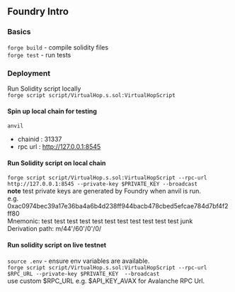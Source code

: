 ## Foundry Intro

### Basics 
`forge build` - compile solidity files  
`forge test` - run tests  

### Deployment  
Run Solidity script locally    
`forge script script/VirtualHop.s.sol:VirtualHopScript`  

#### Spin up local chain for testing  
`anvil`  
- chainid : 31337  
- rpc url : http://127.0.0.1:8545  

#### Run Solidity script on local chain  
`forge script script/VirtualHop.s.sol:VirtualHopScript --rpc-url http://127.0.0.1:8545 --private-key $PRIVATE_KEY --broadcast`    
**note** test private keys are generated by Foundry when anvil is run.    
e.g. 0xac0974bec39a17e36ba4a6b4d238ff944bacb478cbed5efcae784d7bf4f2ff80     
Mnemonic:          test test test test test test test test test test test junk     
Derivation path:   m/44'/60'/0'/0/    


#### Run solidity script on live testnet  
`source .env` - ensure env variables are available.  
`forge script script/VirtualHop.s.sol:VirtualHopScript --rpc-url $RPC_URL --private-key $PRIVATE_KEY  --broadcast`     
use custom $RPC_URL e.g. $API_KEY_AVAX for Avalanche RPC Url.  
